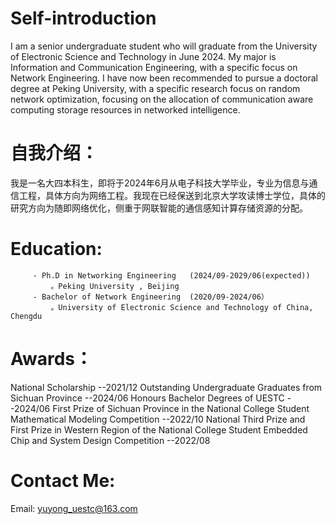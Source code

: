 

Self-introduction
======
I am a senior undergraduate student who will graduate from the University of Electronic Science and Technology in June 2024. My major is Information and Communication Engineering, with a specific focus on Network Engineering. I have now been recommended to pursue a doctoral degree at Peking University, with a specific research focus on random network optimization, focusing on the allocation of communication aware computing storage resources in networked intelligence.

自我介绍：
======
我是一名大四本科生，即将于2024年6月从电子科技大学毕业，专业为信息与通信工程，具体方向为网络工程。我现在已经保送到北京大学攻读博士学位，具体的研究方向为随即网络优化，侧重于网联智能的通信感知计算存储资源的分配。


Education:
======
         - Ph.D in Networking Engineering   (2024/09-2029/06(expected))
             。Peking University , Beijing
         - Bachelor of Network Engineering  (2020/09-2024/06）
             。University of Electronic Science and Technology of China, Chengdu 
Awards：
======
National Scholarship        --2021/12
Outstanding Undergraduate Graduates from Sichuan Province          --2024/06
Honours Bachelor Degrees of UESTC         --2024/06
First Prize of Sichuan Province in the National College Student Mathematical Modeling Competition         --2022/10
National Third Prize and First Prize in Western Region of the National College Student Embedded Chip and System Design Competition         --2022/08

Contact Me:
======
Email: yuyong_uestc@163.com
